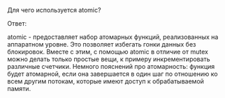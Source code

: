 Для чего используется atomic?

Ответ:

atomic - предоставляет набор атомарных функций, реализованных на аппаратном уровне. Это позволяет избегать гонки данных без блокировок. Вместе с этим, с помощью atomic в отличие от mutex можно делать только простые вещи, к примеру инкрементировать различные счетчики. Немного пояснений про атомарность: функция будет атомарной, если она завершается в один шаг по отношению ко всем другим потокам, которые имеют доступ к обрабатываемой памяти.